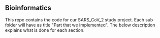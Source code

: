 ## Bioinformatics

This repo contains the code for our SARS_CoV_2 study project. Each sub folder will have as title "Part that we implemented".
The below description explains what is done for each section.
